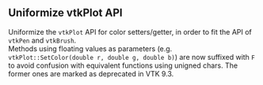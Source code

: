## Uniformize vtkPlot API

Uniformize the `vtkPlot` API for color setters/getter, in order to fit the API of `vtkPen` and `vtkBrush`. \
Methods using floating values as parameters (e.g. `vtkPlot::SetColor(double r, double g, double b)`) are now suffixed with `F`
to avoid confusion with equivalent functions using unigned chars. The former ones are marked as deprecated in VTK 9.3.
